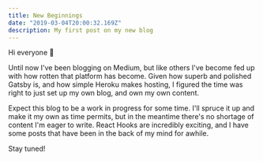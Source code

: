 ```yaml
---
title: New Beginnings
date: "2019-03-04T20:00:32.169Z"
description: My first post on my new blog
---
```


Hi everyone 👋

Until now I've been blogging on Medium, but like others I've become fed up with how rotten that platform has become. Given how superb and polished Gatsby is, and how simple Heroku makes hosting, I figured the time was right to just set up my own blog, and own my own content.

Expect this blog to be a work in progress for some time. I'll spruce it up and make it my own as time permits, but in the meantime there's no shortage of content I'm eager to write. React Hooks are incredibly exciting, and I have some posts that have been in the back of my mind for awhile.

Stay tuned!
